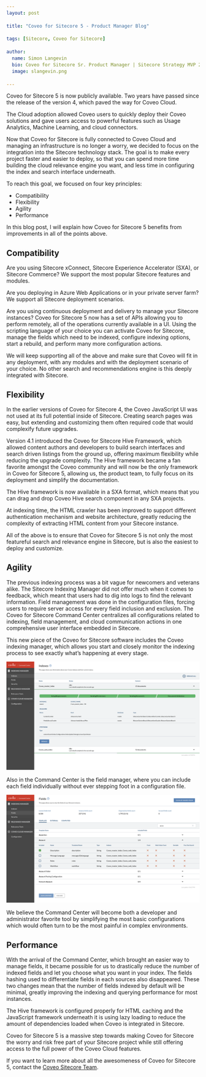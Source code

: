 ```yaml
---
layout: post

title: "Coveo for Sitecore 5 - Product Manager Blog"

tags: [Sitecore, Coveo for Sitecore]

author:
  name: Simon Langevin
  bio: Coveo for Sitecore Sr. Product Manager | Sitecore Strategy MVP 2018
  image: slangevin.png

---
```


Coveo for Sitecore 5 is now publicly available. Two years have passed since the release of the version 4, which paved the way for Coveo Cloud.

The Cloud adoption allowed Coveo users to quickly deploy their Coveo solutions and gave users access to powerful features such as Usage Analytics, Machine Learning, and cloud connectors.

Now that Coveo for Sitecore is fully connected to Coveo Cloud and managing an infrastructure is no longer a worry, we decided to focus on the integration into the Sitecore technology stack. The goal is to make every project faster and easier to deploy, so that you can spend more time building the cloud relevance engine you want, and less time in configuring the index and search interface underneath.
<!-- more -->

To reach this goal, we focused on four key principles:

* Compatibility
* Flexibility
* Agility
* Performance

In this blog post, I will explain how Coveo for Sitecore 5 benefits from improvements in all of the points above.

## Compatibility

Are you using Sitecore xConnect, Sitecore Experience Accelerator (SXA), or Sitecore Commerce? We support the most popular Sitecore features and modules.

Are you deploying in Azure Web Applications or in your private server farm? We support all Sitecore deployment scenarios.

Are you using continuous deployment and delivery to manage your Sitecore instances? Coveo for Sitecore 5 now has a set of APIs allowing you to perform remotely, all of the operations currently available in a UI. Using the scripting language of your choice you can activate Coveo for Sitecore, manage the fields which need to be indexed, configure indexing options, start a rebuild, and perform many more configuration actions.

We will keep supporting all of the above and make sure that Coveo will fit in any deployment, with any modules and with the deployment scenario of your choice. No other search and recommendations engine is this deeply integrated with Sitecore.

## Flexibility

In the earlier versions of Coveo for Sitecore 4, the Coveo JavaScript UI was not used at its full potential inside of Sitecore. Creating search pages was easy, but extending and customizing them often required code that would complexify future upgrades.

Version 4.1 introduced the Coveo for Sitecore Hive Framework, which allowed content authors and developers to build search interfaces and search driven listings from the ground up, offering maximum flexibility while reducing the upgrade complexity. The Hive framework became a fan favorite amongst the Coveo community and will now be the only framework in Coveo for Sitecore 5, allowing us, the product team, to fully focus on its deployment and simplify the documentation.

The Hive framework is now available in a SXA format, which means that you can drag and drop Coveo Hive search component in any SXA projects.

At indexing time, the HTML crawler has been improved to support different authentication mechanism and website architecture, greatly reducing the complexity of extracting HTML content from your Sitecore instance.

All of the above is to ensure that Coveo for Sitecore 5 is not only the most featureful search and relevance engine in Sitecore, but is also the easiest to deploy and customize.

## Agility

The previous indexing process was a bit vague for newcomers and veterans alike. The Sitecore Indexing Manager did not offer much when it comes to feedback, which meant that users had to dig into logs to find the relevant information. Field management was done in the configuration files, forcing users to require server access for every field inclusion and exclusion. The Coveo for Sitecore Command Center centralizes all configurations related to indexing, field management, and cloud communication actions in one comprehensive user interface embedded in Sitecore.

This new piece of the Coveo for Sitecore software includes the Coveo indexing manager, which allows you start and closely monitor the indexing process to see exactly what’s happening at every stage.

![Command Center Indexing Manager](/images/CoveoforSitecore5/Indexes.png)

Also in the Command Center is the field manager, where you can include each field individually without ever stepping foot in a configuration file.

![Command Center Field Manager](/images/CoveoforSitecore5/FieldFiltered.png)

We believe the Command Center will become both a developer and administrator favorite tool by simplifying the most basic configurations which would often turn to be the most painful in complex environments.

## Performance

With the arrival of the Command Center, which brought an easier way to manage fields, it became possible for us to drastically reduce the number of indexed fields and let you choose what you want in your index. The fields hashing used to differentiate fields in each sources also disappeared. These two changes mean that the number of fields indexed by default will be minimal, greatly improving the indexing and querying performance for most instances.

The Hive framework is configured properly for HTML caching and the JavaScript framework underneath it is using lazy loading to reduce the amount of dependencies loaded when Coveo is integrated in Sitecore.

Coveo for Sitecore 5 is a massive step towards making Coveo for Sitecore the worry and risk free part of your Sitecore project while still offering access to the full power of the Coveo Cloud features.

If you want to learn more about all the awesomeness of Coveo for Sitecore 5, contact the [Coveo Sitecore Team](mailto:sitecore@coveo.com).
